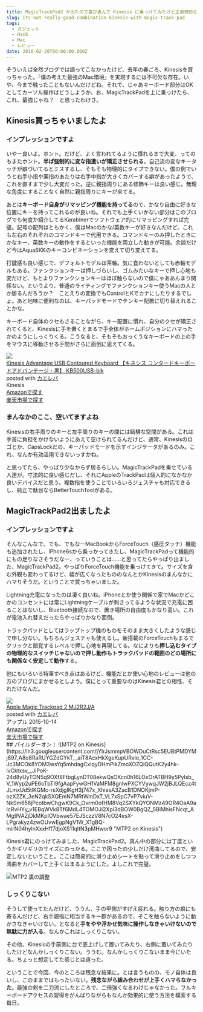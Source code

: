 ```yaml
---
title: MagicTrackPad2 が出たので喜び勇んで Kinesis に乗っけてみたけど正直微妙だった
slug: its-not-really-good-combination-kinesis-with-magic-track-pad
tags:
  - ガジェット
  - Hack
  - Mac
  - レビュー
date: 2016-02-20T00:00:00.000Z
---
```

そういえば全然ブログでは語ってこなかったけど、去年の春ごろ、Kinesisを買っちゃった。「僕の考えた最強のMac環境」を実現するには不可欠な存在。いや、今まで触ったこともないんだけどね。それで、じゃあキーボード部分はOKとしてカーソル操作はどうしようか。お、MagicTrackPadを上に乗っけたら、これ、最強じゃね？　と思ったわけさ。

## Kinesis買っちゃいましたよ
### インプレッションですよ
いやー良いよ。ホント。だけど、よく言われてるように慣れるまで大変、ってのもまたホント。**半ば強制的に変な指遣いが矯正させられる**。自己流の変なキータッチが癖づいてるとミスするし、そもそも物理的にタイプできない。僕の例でいうと右手小指や薬指のあたりは右手中指が大きくカバーする癖があったようで、これを直すまで少し大変だった。逆に親指周りにある修飾キーは良い感じ。無理な角度にすることなく自然に親指周りにキーが来てる。

あとは**キーボード自身がリマッピング機能を持ってる**ので、かなり自由に好きな位置にキーを持ってこれるのが良いね。それでも上手くいかない部分はこのブログでも何度か紹介してるKarabinerでソフトウェア的にリマッピングすれば完璧。記号の配列はともかく、僕はMacのかな/英数キーが好きなんだけど、これも左右のそれぞれのコマンドキーで代用できる。コマンドキーのみ押したときにかなキー、英数キーの動作をするといった機能を両立した動きが可能。余談だけど今はAquaSKKのキーコンビネーションを変えて切り変えてる。

打鍵感も良い感じで、デフォルトモデルは茶軸。気に食わないとしても赤軸モデルもある。ファンクションキーは押しづらいし、ゴムみたいなキーで押し心地も変だけど、もとよりファンクションキーはほぼ触らないので僕にゃああんまり関係ない。というより、普通のライティングでファンクションキー使うMacの人とか居るんだろうか？　ことえりの変換でもControlとKでカナにしたりするでしょ。あと地味に便利なのは、キーパッドモードでテンキー配置に切り替えれることかな。

キーボード自体のクセもさることながら、キー配置に慣れ、自分のクセが矯正されてくると、Kinesisに手を置くとまるで手全体がホームポジションにハマったかのようにしっくりくる。こうなると、そもそもおっくうなキーボードの上の手をマウスに移動させる手間がさらに面倒に思えてくる。

<div class="cstmreba"><div class="kaerebalink-box"><div class="kaerebalink-image"><a href="http://www.amazon.co.jp/exec/obidos/ASIN/B0058R99GQ/akicks-22/ref=nosim/" target="_blank" ><img src="http://ecx.images-amazon.com/images/I/51WAeP0BFFL._SL160_.jpg" style="border: none;" /></a></div><div class="kaerebalink-info"><div class="kaerebalink-name"><a href="http://www.amazon.co.jp/exec/obidos/ASIN/B0058R99GQ/akicks-22/ref=nosim/" target="_blank" >Kinesis Advantage USB Contoured Keyboard 【キネシス コンタードキーボードアドバンテージ・黒】 KB500USB-blk</a><div class="kaerebalink-powered-date">posted with <a href="http://kaereba.com" rel="nofollow" target="_blank">カエレバ</a></div></div><div class="kaerebalink-detail"> Kinesis     </div><div class="kaerebalink-link1"><div class="shoplinkamazon"><a href="http://www.amazon.co.jp/gp/search?keywords=Kinesis%20Advantage%20USB%20Contoured%20Keyboard%20%81y&amp;__mk_ja_JP=%83J%83%5E%83J%83i&amp;tag=akicks-22" target="_blank" >Amazonで探す</a></div><div class="shoplinkrakuten"><a href="http://hb.afl.rakuten.co.jp/hgc/12d74d16.c27dc2b4.12d74d17.2343dd9d/?pc=http%3A%2F%2Fsearch.rakuten.co.jp%2Fsearch%2Fmall%2FKinesis%2520Advantage%2520USB%2520Contoured%2520Keyboard%2520%25E3%2580%2590%2F-%2Ff.1-p.1-s.1-sf.0-st.A-v.2%3Fx%3D0%26scid%3Daf_ich_link_urltxt%26m%3Dhttp%3A%2F%2Fm.rakuten.co.jp%2F" target="_blank" >楽天市場で探す</a></div></div></div><div class="booklink-footer"></div></div></div>

### まんなかのここ、空いてますよね
Kinesisの右手周りのキーと左手周りのキーの間には結構な空間がある。これは手首に負担をかけないようにあえて空けられてるんだけど、通常、Kinesisのロゴとか、CapsLockだの、キーパッドモードを示すインジケータがあるのみ。これ、なんか有効活用できないっすかね。

と思ってたら、やっぱり少なからず居るらしい。MagicTrackPadを乗せている人達が。寸法的に良い感じだし、それにAppleのTrackPadは個人的になかなか良いデバイスだと思う。複数指を使うことでいろいろジェスチャも対応できるし、純正で駄目ならBetterTouchToolがある。

## MagicTrackPad2出ましたよ
### インプレッションですよ
そんなこんなで、でも、でもなーMacBookからForceTouch（感圧タッチ）機能も追加されたし、iPhone6sから乗っかってきたし、MagicTrackPadって機能的にもの足りなさそうだなー、っていうことは……と思ってたらやっぱり出ました、MagicTrackPad2。やっぱりForceTouch機能を乗っけてきて。サイズを含む外観も変わってるけど、幅が広くなったもののなんとかKinesisのまんなかにハマりそうだ。ということで買っちゃいました。

Lightning充電になったのは凄く良いね。iPhoneとか使う関係で家でMacかどこかのコンセントには常にLightningケーブルが刺さってるような状況で充電に困ることはないし、Bluetooth接続なので、置き場所の自由度もかなり高い。これが電池入れ替えだったらやっぱりかなり面倒。

トラックパッドとしてはラップトップ機のものをそのまま大きくしたような感じで申し分ない。もちろんジェスチャも使えるし。新搭載のForceTouchもまるでクリックと錯覚するレベルで押し心地を再現してる。なによりも**押し込むタイプの物理的なスイッチじゃないので押し動作もトラックパッドの範囲のどの場所にも関係なく安定して動作**する。

他にもいろいろ特筆すべき点はあるけど、機能だとか使い心地のレビューは他の方のブログにまかせるとしよう。僕にとって重要なのはKinesis君との相性、それだけなんだ。
<div class="cstmreba"><div class="kaerebalink-box"><div class="kaerebalink-image"><a href="http://www.amazon.co.jp/exec/obidos/ASIN/B016ZE7K8O/akicks-22/ref=nosim/" target="_blank" ><img src="http://ecx.images-amazon.com/images/I/21zWdsL7PHL._SL160_.jpg" style="border: none;" /></a></div><div class="kaerebalink-info"><div class="kaerebalink-name"><a href="http://www.amazon.co.jp/exec/obidos/ASIN/B016ZE7K8O/akicks-22/ref=nosim/" target="_blank" >Apple Magic Trackpad 2 MJ2R2J/A</a><div class="kaerebalink-powered-date">posted with <a href="http://kaereba.com" rel="nofollow" target="_blank">カエレバ</a></div></div><div class="kaerebalink-detail"> アップル 2015-10-14    </div><div class="kaerebalink-link1"><div class="shoplinkamazon"><a href="http://www.amazon.co.jp/gp/search?keywords=Apple%20Magic%20Trackpad%202&amp;__mk_ja_JP=%83J%83%5E%83J%83i&amp;tag=akicks-22" target="_blank" >Amazonで探す</a></div><div class="shoplinkrakuten"><a href="http://hb.afl.rakuten.co.jp/hgc/12d74d16.c27dc2b4.12d74d17.2343dd9d/?pc=http%3A%2F%2Fsearch.rakuten.co.jp%2Fsearch%2Fmall%2FApple%2520Magic%2520Trackpad%25202%2F-%2Ff.1-p.1-s.1-sf.0-st.A-v.2%3Fx%3D0%26scid%3Daf_ich_link_urltxt%26m%3Dhttp%3A%2F%2Fm.rakuten.co.jp%2F" target="_blank" >楽天市場で探す</a></div></div></div><div class="booklink-footer"></div></div></div>
## パイルダーオン！
![MTP2 on Kinesis](https://lh3.googleusercontent.com/jYIrJsmmpVBOWDuCtRsc5EUBtPMDYMj897_A8o8RaRUYGZdGYkT__aiT8AcxHkXgeKupURvie_1CC-Jc3MCOk8YDM3wsYq5mhdagCxiqyDHmPikZmoXOZQiQQutK2y4hk-lvCktxsv__JiPoK-24d8yUyTON5q9OXf8FtbgLynDT08ekwQsOKcn0h16LOxOrATBH9y5PyIsb_V_1Wyp2uPE6oTbTl9fgAapFywGH1VaMFM8gnlwPXCYVywqJW2jBJLQEcz4tJLmxUd5tlKGMc-rsXdjglKgH3j747x_XhiesA3ZacB1DNOKjmP-ozX2ZK_3eN2qkSXQEmN7MRtWmDxT_VL7xSpC7vP7viuV-NkSm658jPcotbwChgwK9Ck_Ovrm0ofHM8Vq2SXYkQYONMz49OR4OaA9aIcRvHYy_v1EBqWVk8Tf6MdL4TOMOJi2Xpi3dBOW0BgQZ_5BiMhisFNcqt_AMg9VAZjDkMKpIOVbwae57EJSczzV8N7cO24esX-LPgrakyz4zwOUvwEgpNgV1W_X1gBQ-mirN04hylnXxxHff7djoXS11qltN3pMHwor9 "MTP2 on Kinesis")

Kinesis君にのっけてみました、MagicTrackPad2。真ん中の部分には丁度というかギリギリのサイズにのっかる。ここで困ったの少しだけ湾曲してるので、安定しないということ。ここは簡易的に滑り止めシートを貼って滑り止めをしつつ湾曲をカバーして上手くはまるようにした。よしこれで完璧。

![MTP2 裏の調整](https://lh3.googleusercontent.com/OmQpvQ5TmF8SWocelE3EGjvml-9imFXJsVAqSqIl7VtPdifE86pC8M79ztdMLyil1e_-Orkdx-b8U5GJehnLCELeK2rM9q7xFYeobFPDaULVim1OEwe3uRKQehbQbUz4Mc2xbtVfRvlpKwGpFKyxxlp5amcungr4iEcZHhdPMtllmzgS5ouBUAM1L14Blel3JE55pzlRC9wbsEqu5lMhEhPDrWplVQFxGyCcXQUE6dU6JcEDj7D_ffdB2zr2zE9-5ZHmtSJCiCqJo89Z-dJZ-WkkDP0i9ZafosPnM3d-KFNbYSINUg14UEoHztN2PTk8RrlT88KIYZIoG_FINsYNCyuqSiD0jVuRparcUFo2OHEqNGRV_sR2_jte7dLx4Or1q3tgag55pMQkGpwxmGLjWrL0rC3-zZZ_Ujdd6Xfas_EwN_hnpyTvQ7xRiSMC-q0SxqpR4RtmKwk43DHXLOXYpUuRlVbIuEkLPSSd5AYH30gymJUEPW8n4lhKqJCJfqT-vqPkvAg1H2vEzSmXTL-sI8h4wBJmYdReJaGc8-x6lWHNsxp4GuZ_73rXrNvDuTQIkOHN "MTP2 裏の調整")

### しっくりこない
そうして使ってたんだけど、ううん、手の甲側がすげえ疲れる。触り方の癖にも寄るんだけど、右手親指に相当するキー郡があるので、そこを触らないように動かさなきゃいけない。となると**手をやや浮かせ気味に操作しなきゃいけないので無駄に力が入る**。なんかこれはしっくりこない。

その他、Kinesisの手前側に台で底上げして置いてみたり、右側に置いてみたりしたけどなんかしっくりこない。ううむ。なんかしっくりこないまま今にいたる。ちょっと想定してた感じとは違った。

ということで今回、今のところは残念な結果に。とは言うものの、モノ自体は良いし、このままではもったいない。**残念ながら組み合わせが上手くハマらなかった**。最強の剣を二刀流にしたところで、二倍強くなるわけじゃなかった。フルキーボードアクセスの習得をがんばりながらもなんか効果的に使う方法を模索する毎日。
